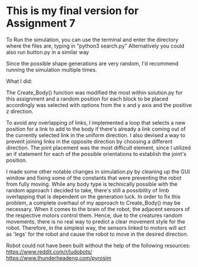 # This is my final version for Assignment 7

To Run the simulation, you can use the terminal and enter the directory where the files are, typing in "python3 search.py" 
Alternatively you could also run button.py in a similar way

Since the possible shape generations are very random, I'd recommend running the simulation multiple times.

What I did:

The Create_Body() function was modified the most within solution.py for this assignment and a random position for each block to be placed accordingly was selected with options from the x and y axis and the positive z direction.

To avoid any overlapping of links, I implemented a loop that selects a new position for a link to add to the body if there's already a link coming out of the currently selected link in the uniform direction. I also devised a way to prevent joining links in the opposite direction by choosing a different direction. The joint placement was the most difficult element, since I utilized an if statement for each of the possible orientations to establish the joint's position. 

I made some other notable changes in simulation.py by cleaning up the GUI window and fixing some of the constants that were preventing the robot from fully moving. While any body type is technically possible with the random approach I decided to take, there's still a possibility of limb overlapping that is dependent on the generation luck. In order to fix this problem, a complete overhaul of my approach to Create_Body() may be necessary. When it comes to the brain of the robot, the adjacent sensors of the respective motors control them. Hence, due to the creatures random movements, there is no real way to predict a clear movement style for the robot. Therefore, in the simplest way, the sensors linked to motors will act as 'legs' for the robot and cause the robot to move in the desired direction.

Robot could not have been built without the help of the following resources:
https://www.reddit.com/r/ludobots/
https://www.thunderheadeng.com/pyrosim


